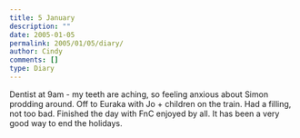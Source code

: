 ```yaml
---
title: 5 January
description: ""
date: 2005-01-05
permalink: 2005/01/05/diary/
author: Cindy
comments: []
type: Diary
---
```


Dentist at 9am - my teeth are aching, so feeling anxious about Simon prodding around. Off to Euraka with Jo + children on the train. Had a filling, not too bad. Finished the day with FnC enjoyed by all. It has been a very good way to end the holidays.
